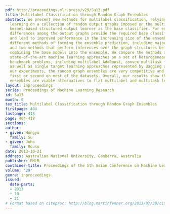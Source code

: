 ```yaml
---
pdf: http://proceedings.mlr.press/v29/Su13.pdf
title: Multilabel Classification through Random Graph Ensembles
abstract: We present new methods for multilabel classification, relying on ensemble
  learning on a collection of random output graphs imposed on the multilabel and a
  kernel-based structured output learner as the base classifier. For ensemble learning,
  differences among the output graphs provide the required base classifier diversity
  and lead to improved performance in the increasing size of the ensemble. We study
  different methods of forming the ensemble prediction, including majority voting
  and two methods that perform inferences over the graph structures before or after
  combining the base models into the ensemble. We compare the methods against the
  state-of-the-art machine learning approaches on a set of heterogeneous multilabel
  benchmark problems, including multilabel AdaBoost, convex multitask feature learning,
  as well as single target learning approaches represented by Bagging and SVM. In
  our experiments, the random graph ensembles are very competitive and robust, ranking
  first or second on most of the datasets. Overall, our results show that random graph
  ensembles are viable alternatives to flat multilabel and multitask learners.
layout: inproceedings
series: Proceedings of Machine Learning Research
id: Su13
month: 0
tex_title: Multilabel Classification through Random Graph Ensembles
firstpage: 404
lastpage: 418
page: 404-418
sections: 
author:
- given: Hongyu
  family: Su
- given: Juho
  family: Rousu
date: 2013-10-21
address: Australian National University, Canberra, Australia
publisher: PMLR
container-title: Proceedings of the 5th Asian Conference on Machine Learning
volume: '29'
genre: inproceedings
issued:
  date-parts:
  - 2013
  - 10
  - 21
# Format based on citeproc: http://blog.martinfenner.org/2013/07/30/citeproc-yaml-for-bibliographies/
---
```

